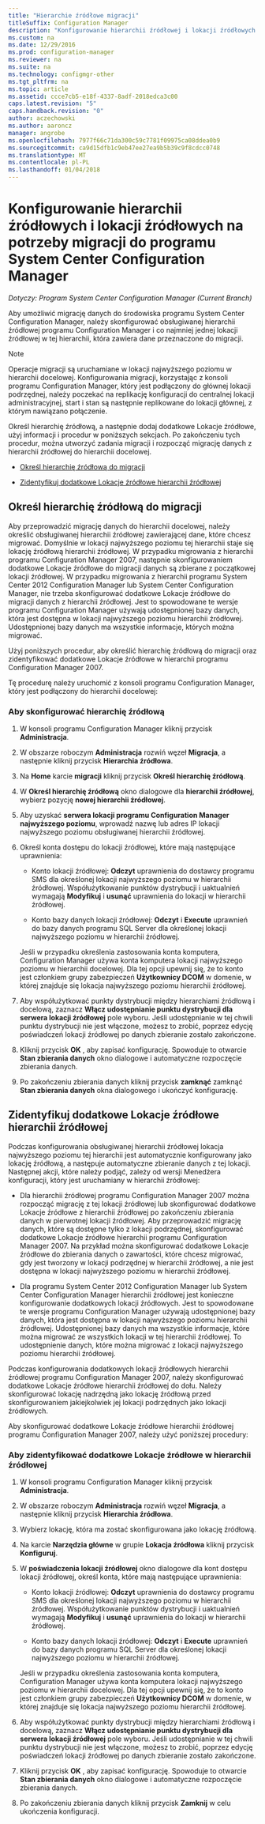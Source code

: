 ```yaml
---
title: "Hierarchie źródłowe migracji"
titleSuffix: Configuration Manager
description: "Konfigurowanie hierarchii źródłowej i lokacji źródłowych dane można migrować do środowiska programu System Center Configuration Manager."
ms.custom: na
ms.date: 12/29/2016
ms.prod: configuration-manager
ms.reviewer: na
ms.suite: na
ms.technology: configmgr-other
ms.tgt_pltfrm: na
ms.topic: article
ms.assetid: ccce7cb5-e18f-4337-8adf-2018edca3c00
caps.latest.revision: "5"
caps.handback.revision: "0"
author: aczechowski
ms.author: aaroncz
manager: angrobe
ms.openlocfilehash: 7977f66c71da300c59c7781f09975ca08ddea0b9
ms.sourcegitcommit: ca9d15dfb1c9eb47ee27ea9b5b39c9f8cdcc0748
ms.translationtype: MT
ms.contentlocale: pl-PL
ms.lasthandoff: 01/04/2018
---
```

# <a name="configure-source-hierarchies-and-source-sites-for-migration-to-system-center-configuration-manager"></a>Konfigurowanie hierarchii źródłowych i lokacji źródłowych na potrzeby migracji do programu System Center Configuration Manager

*Dotyczy: Program System Center Configuration Manager (Current Branch)*

Aby umożliwić migrację danych do środowiska programu System Center Configuration Manager, należy skonfigurować obsługiwanej hierarchii źródłowej programu Configuration Manager i co najmniej jednej lokacji źródłowej w tej hierarchii, która zawiera dane przeznaczone do migracji.  

> [!NOTE]  
>  Operacje migracji są uruchamiane w lokacji najwyższego poziomu w hierarchii docelowej. Konfigurowania migracji, korzystając z konsoli programu Configuration Manager, który jest podłączony do głównej lokacji podrzędnej, należy poczekać na replikację konfiguracji do centralnej lokacji administracyjnej, start i stan są następnie replikowane do lokacji głównej, z którym nawiązano połączenie.  

 Określ hierarchię źródłową, a następnie dodaj dodatkowe Lokacje źródłowe, użyj informacji i procedur w poniższych sekcjach. Po zakończeniu tych procedur, można utworzyć zadania migracji i rozpocząć migrację danych z hierarchii źródłowej do hierarchii docelowej.  

-   [Określ hierarchię źródłową do migracji](#BKBM_ConfigSrcHierarchy)  

-   [Zidentyfikuj dodatkowe Lokacje źródłowe hierarchii źródłowej](#BKBM_ConfigSrcSites)  

##  <a name="BKBM_ConfigSrcHierarchy"></a>Określ hierarchię źródłową do migracji  
 Aby przeprowadzić migrację danych do hierarchii docelowej, należy określić obsługiwanej hierarchii źródłowej zawierającej dane, które chcesz migrować. Domyślnie w lokacji najwyższego poziomu tej hierarchii staje się lokację źródłową hierarchii źródłowej. W przypadku migrowania z hierarchii programu Configuration Manager 2007, następnie skonfigurowaniem dodatkowe Lokacje źródłowe do migracji danych są zbierane z początkowej lokacji źródłowej. W przypadku migrowania z hierarchii programu System Center 2012 Configuration Manager lub System Center Configuration Manager, nie trzeba skonfigurować dodatkowe Lokacje źródłowe do migracji danych z hierarchii źródłowej. Jest to spowodowane te wersje programu Configuration Manager używają udostępnionej bazy danych, która jest dostępna w lokacji najwyższego poziomu hierarchii źródłowej. Udostępnionej bazy danych ma wszystkie informacje, których można migrować.  

 Użyj poniższych procedur, aby określić hierarchię źródłową do migracji oraz zidentyfikować dodatkowe Lokacje źródłowe w hierarchii programu Configuration Manager 2007.  

 Tę procedurę należy uruchomić z konsoli programu Configuration Manager, który jest podłączony do hierarchii docelowej:  

### <a name="to-configure-a-source-hierarchy"></a>Aby skonfigurować hierarchię źródłową   

1.  W konsoli programu Configuration Manager kliknij przycisk **Administracja**.  

2.  W obszarze roboczym **Administracja** rozwiń węzeł **Migracja**, a następnie kliknij przycisk **Hierarchia źródłowa**.  

3.  Na **Home** karcie **migracji** kliknij przycisk **Określ hierarchię źródłową**.  

4.  W **Określ hierarchię źródłową** okno dialogowe dla **hierarchii źródłowej**, wybierz pozycję **nowej hierarchii źródłowej**.  

5.  Aby uzyskać **serwera lokacji programu Configuration Manager najwyższego poziomu**, wprowadź nazwę lub adres IP lokacji najwyższego poziomu obsługiwanej hierarchii źródłowej.  

6.  Określ konta dostępu do lokacji źródłowej, które mają następujące uprawnienia:  

    -   Konto lokacji źródłowej: **Odczyt** uprawnienia do dostawcy programu SMS dla określonej lokacji najwyższego poziomu w hierarchii źródłowej. Współużytkowanie punktów dystrybucji i uaktualnień wymagają **Modyfikuj** i **usunąć** uprawnienia do lokacji w hierarchii źródłowej.

    -   Konto bazy danych lokacji źródłowej: **Odczyt** i **Execute** uprawnień do bazy danych programu SQL Server dla określonej lokacji najwyższego poziomu w hierarchii źródłowej.  

     Jeśli w przypadku określenia zastosowania konta komputera, Configuration Manager używa konta komputera lokacji najwyższego poziomu w hierarchii docelowej. Dla tej opcji upewnij się, że to konto jest członkiem grupy zabezpieczeń **Użytkownicy DCOM** w domenie, w której znajduje się lokacja najwyższego poziomu hierarchii źródłowej.  

7.  Aby współużytkować punkty dystrybucji między hierarchiami źródłową i docelową, zaznacz **Włącz udostępnianie punktu dystrybucji dla serwera lokacji źródłowej** pole wyboru. Jeśli udostępnianie w tej chwili punktu dystrybucji nie jest włączone, możesz to zrobić, poprzez edycję poświadczeń lokacji źródłowej po danych zbieranie zostało zakończone.  

8.  Kliknij przycisk **OK** , aby zapisać konfigurację. Spowoduje to otwarcie **Stan zbierania danych** okno dialogowe i automatyczne rozpoczęcie zbierania danych.  

9. Po zakończeniu zbierania danych kliknij przycisk **zamknąć** zamknąć **Stan zbierania danych** okna dialogowego i ukończyć konfigurację.  

##  <a name="BKBM_ConfigSrcSites"></a>Zidentyfikuj dodatkowe Lokacje źródłowe hierarchii źródłowej  
 Podczas konfigurowania obsługiwanej hierarchii źródłowej lokacja najwyższego poziomu tej hierarchii jest automatycznie konfigurowany jako lokację źródłową, a następuje automatyczne zbieranie danych z tej lokacji. Następnej akcji, które należy podjąć, zależy od wersji Menedżera konfiguracji, który jest uruchamiany w hierarchii źródłowej:  

-   Dla hierarchii źródłowej programu Configuration Manager 2007 można rozpocząć migrację z tej lokacji źródłowej lub skonfigurować dodatkowe Lokacje źródłowe z hierarchii źródłowej po zakończeniu zbierania danych w pierwotnej lokacji źródłowej. Aby przeprowadzić migrację danych, które są dostępne tylko z lokacji podrzędnej, skonfigurować dodatkowe Lokacje źródłowe hierarchii programu Configuration Manager 2007. Na przykład można skonfigurować dodatkowe Lokacje źródłowe do zbierania danych o zawartości, które chcesz migrować, gdy jest tworzony w lokacji podrzędnej w hierarchii źródłowej, a nie jest dostępna w lokacji najwyższego poziomu w hierarchii źródłowej.  

-   Dla programu System Center 2012 Configuration Manager lub System Center Configuration Manager hierarchii źródłowej jest konieczne konfigurowanie dodatkowych lokacji źródłowych. Jest to spowodowane te wersje programu Configuration Manager używają udostępnionej bazy danych, która jest dostępna w lokacji najwyższego poziomu hierarchii źródłowej. Udostępnionej bazy danych ma wszystkie informacje, które można migrować ze wszystkich lokacji w tej hierarchii źródłowej. To udostępnienie danych, które można migrować z lokacji najwyższego poziomu hierarchii źródłowej.  

Podczas konfigurowania dodatkowych lokacji źródłowych hierarchii źródłowej programu Configuration Manager 2007, należy skonfigurować dodatkowe Lokacje źródłowe hierarchii źródłowej do dołu. Należy skonfigurować lokację nadrzędną jako lokację źródłową przed skonfigurowaniem jakiejkolwiek jej lokacji podrzędnych jako lokacji źródłowych.  

Aby skonfigurować dodatkowe Lokacje źródłowe hierarchii źródłowej programu Configuration Manager 2007, należy użyć poniższej procedury:  

### <a name="to-identify-additional-source-sites-in-the-source-hierarchy"></a>Aby zidentyfikować dodatkowe Lokacje źródłowe w hierarchii źródłowej 

1.  W konsoli programu Configuration Manager kliknij przycisk **Administracja**.  

2.  W obszarze roboczym **Administracja** rozwiń węzeł **Migracja**, a następnie kliknij przycisk **Hierarchia źródłowa**.  

3.  Wybierz lokację, która ma zostać skonfigurowana jako lokację źródłową.  

4.  Na karcie **Narzędzia główne** w grupie **Lokacja źródłowa** kliknij przycisk **Konfiguruj**.  

5.  W **poświadczenia lokacji źródłowej** okno dialogowe dla kont dostępu lokacji źródłowej, określ konta, które mają następujące uprawnienia:  

    -   Konto lokacji źródłowej: **Odczyt** uprawnienia do dostawcy programu SMS dla określonej lokacji najwyższego poziomu w hierarchii źródłowej. Współużytkowanie punktów dystrybucji i uaktualnień wymagają **Modyfikuj** i **usunąć** uprawnienia do lokacji w hierarchii źródłowej.  

    -   Konto bazy danych lokacji źródłowej: **Odczyt** i **Execute** uprawnień do bazy danych programu SQL Server dla określonej lokacji najwyższego poziomu w hierarchii źródłowej.  

    Jeśli w przypadku określenia zastosowania konta komputera, Configuration Manager używa konta komputera lokacji najwyższego poziomu w hierarchii docelowej. Dla tej opcji upewnij się, że to konto jest członkiem grupy zabezpieczeń **Użytkownicy DCOM** w domenie, w której znajduje się lokacja najwyższego poziomu hierarchii źródłowej.  

6.  Aby współużytkować punkty dystrybucji między hierarchiami źródłową i docelową, zaznacz **Włącz udostępnianie punktu dystrybucji dla serwera lokacji źródłowej** pole wyboru. Jeśli udostępnianie w tej chwili punktu dystrybucji nie jest włączone, możesz to zrobić, poprzez edycję poświadczeń lokacji źródłowej po danych zbieranie zostało zakończone.  

7. Kliknij przycisk **OK** , aby zapisać konfigurację. Spowoduje to otwarcie **Stan zbierania danych** okno dialogowe i automatyczne rozpoczęcie zbierania danych.  

8.  Po zakończeniu zbierania danych kliknij przycisk **Zamknij** w celu ukończenia konfiguracji.  
